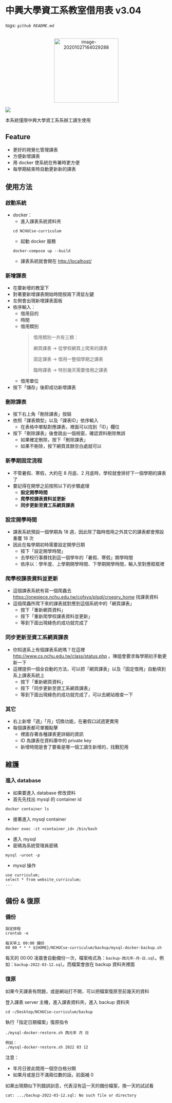 中興大學資工系教室借用表 v3.04
===
###### tags: `github README.md`

<p align="center">
<img src="https://i.imgur.com/hRdt4iV.png" alt="image-20201027164029288" width="200" />
</p>

![](https://i.imgur.com/iYh042f.png)


本系統僅限中興大學資工系系辦工讀生使用

## Feature
* 更好的視覺化管理課表
* 方便新增課表
* 用 docker 使系統在佈署時更方便
* 每學期結束時自動更新新的課表

## 使用方法
### 啟動系統
* docker：
    * 進入課表系統資料夾
    ```
    cd NCHUCse-curriculum
    ```
    * 起動 docker 服務
    ```
    docker-compose up --build
    ```
    * 課表系統就會開在 [http://localhost/](http://localhost/)

### 新增課表
* 在要新增的教室下
* 對著要新增課表開始時間按兩下滑鼠左鍵
* 左側會出現新增課表面板
* 依序輸入：
    * 借用目的
    * 時間
    * 借用類別
        > 借用類別一共有三類：
        > 
        > 網頁課表 -> 從學校網頁上爬來的課表
        > 
        > 固定課表 -> 借用一整個學期之課表
        > 
        > 臨時課表 -> 特別幾天需要借用之課表
    * 借用單位
* 按下「儲存」後即成功新增課表
### 刪除課表
* 按下右上角「刪除課表」按鈕
* 依照「課表類型」以及「課表ID」依序輸入
    * 在表格中單點對應課表，裡面可以找到「ID」欄位
* 按下「刪除課表」後會跳出一個視窗，確認資料刪除無誤
    * 如果確定刪除，按下「刪除課表」
    * 如果不刪除，按下網頁其餘空白處就可以

### 新學期固定流程
* 不管暑假、寒假，大約在 8 月底、2 月底時，學校就會排好下一個學期的課表了
* 要記得在開學之前按照以下的步驟處理
    * **設定開學時間**
    * **爬學校課表資料並更新**
    * **同步更新至資工系網頁課表**

### 設定開學時間
* 課表系統預設一個學期為 18 週，因此除了臨時借用之外其它的課表都會預設重覆 18 次
* 因此在每學期初時需要設定開學日期
    * 按下「設定開學時間」
    * 去學校行事曆找到這一個學年的「暑假、寒假」開學時間
    * 依序以：學年度、上學期開學時間、下學期開學時間，輸入至對應框框裡

### 爬學校課表資料並更新
* 這個課表系統有寫一個爬蟲去 https://onepiece.nchu.edu.tw/cofsys/plsql/crseqry_home 找課表資料
* 這個爬蟲所爬下來的課表就對應到這個系統中的「網頁課表」
    * 按下「重新網頁資料」
    * 按下「重新爬學校課表資料並更新」
    * 等到下面出現綠色的成功就完成了

### 同步更新至資工系網頁課表
* 你知道系上有個課表系統嗎？在這裡 http://www.cs.nchu.edu.tw/class/status.php 。陳姐會要求每學期初手動更新一下
* 這裡提供一個全自動的方法，可以把「網頁課表」以及「固定借用」自動填到系上課表系統上
    * 按下「重新網頁資料」
    * 按下「同步更新至資工系網頁課表」
    * 等到下面出現綠色的成功就完成了，可以去網站檢查一下

### 其它
* 右上新增「週」「月」切換功能，在暑假口試週更實用
* 每個課表都可單獨點擊
    * 裡面存著各種課表更詳細的資訊
    * ID 為課表在資料庫中的 private key
    * 新增時間是會了要看是哪一個工讀生新增的，找戰犯用

## 維護
### 進入 database
* 如果要進入 database 修改資料
* 首先先找出 mysql 的 container id
```
docker container ls
```
* 接著進入 mysql container
```
docker exec -it <container_id> /bin/bash
```
* 進入 mysql
* 密碼為系統管理員密碼
```
mysql -uroot -p
```
* mysql 操作
```
use curriculum;
select * from website_curriculum;
...
```
## 備份 & 復原
### 備份
```
設定排程
crontab -e
```
```
每天早上 00:00 備份
00 00 * * * ${HOME}/NCHUCse-curriculum/backup/mysql-docker-backup.sh
```

每天的 00:00 凌晨會自動備份一次，檔案格式為：`backup-西元年-月-日.sql`。例如：`backup-2022-03-12.sql`。而檔案會放在 backup 資料夾裡面

### 復原

如果今天課表有問題，或是網站打不開，可以把檔案復原至前幾天的資料

登入課表 server 主機，進入課表資料夾，進入 backup 資料夾

```
cd ~/Desktop/NCHUCse-curriculum/backup
```

執行「指定日期檔案」復原指令

```
./mysql-docker-restore.sh 西元年 月 日

例如：
./mysql-docker-restore.sh 2022 03 12
```
注意：
* 年月日彼此間用一個空白格分開
* 如果月或是日不滿兩位數的話，前面補 0

如果出現類似下列錯誤訓息，代表沒有這一天的備份檔案，換一天的試試看

```
cat: .../backup-2022-03-12.sql: No such file or directory
```